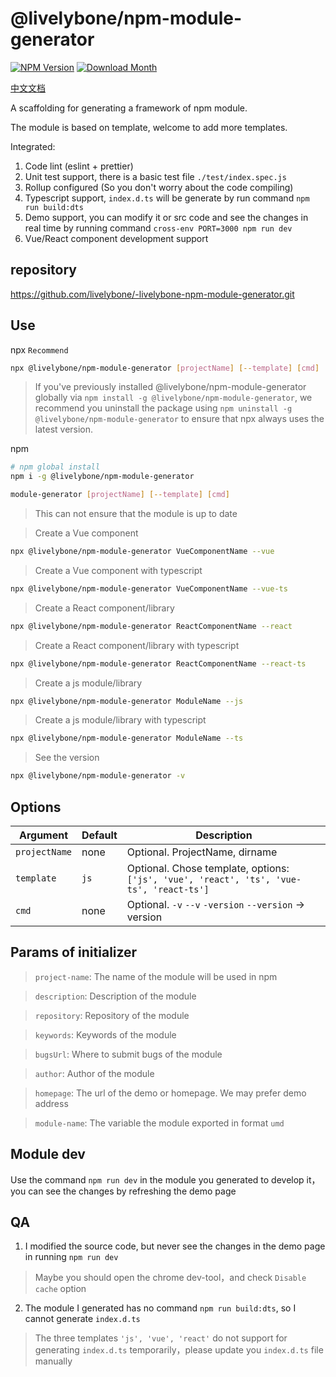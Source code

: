# @livelybone/npm-module-generator
[![NPM Version](http://img.shields.io/npm/v/@livelybone/npm-module-generator.svg?style=flat-square)](https://www.npmjs.com/package/@livelybone/npm-module-generator)
[![Download Month](http://img.shields.io/npm/dm/@livelybone/npm-module-generator.svg?style=flat-square)](https://www.npmjs.com/package/@livelybone/npm-module-generator)

[中文文档](./README-CN.md)

A scaffolding for generating a framework of npm module.

The module is based on template, welcome to add more templates.

Integrated: 
1. Code lint (eslint + prettier)
2. Unit test support, there is a basic test file `./test/index.spec.js`
3. Rollup configured (So you don't worry about the code compiling)
4. Typescript support, `index.d.ts` will be generate by run command `npm run build:dts`
5. Demo support, you can modify it or src code and see the changes in real time by running command `cross-env PORT=3000 npm run dev`
6. Vue/React component development support

## repository
https://github.com/livelybone/-livelybone-npm-module-generator.git

## Use
npx `Recommend`

```bash
npx @livelybone/npm-module-generator [projectName] [--template] [cmd]
```
> If you've previously installed @livelybone/npm-module-generator globally via `npm install -g @livelybone/npm-module-generator`, we recommend you uninstall the package using `npm uninstall -g @livelybone/npm-module-generator` to ensure that npx always uses the latest version.

npm

```bash
# npm global install
npm i -g @livelybone/npm-module-generator

module-generator [projectName] [--template] [cmd]
```
> This can not ensure that the module is up to date

> Create a Vue component

```bash 
npx @livelybone/npm-module-generator VueComponentName --vue
```

> Create a Vue component with typescript

```bash 
npx @livelybone/npm-module-generator VueComponentName --vue-ts
```

> Create a React component/library

```bash 
npx @livelybone/npm-module-generator ReactComponentName --react
```

> Create a React component/library with typescript

```bash 
npx @livelybone/npm-module-generator ReactComponentName --react-ts
```

> Create a js module/library

```bash 
npx @livelybone/npm-module-generator ModuleName --js
```

> Create a js module/library with typescript

```bash 
npx @livelybone/npm-module-generator ModuleName --ts
```

> See the version

```bash 
npx @livelybone/npm-module-generator -v
```

## Options
|Argument|Default|Description|
|--------|-------|-----------|
|`projectName`|none|Optional. ProjectName, dirname|
|`template`|`js`|Optional. Chose template, options: `['js', 'vue', 'react', 'ts', 'vue-ts', 'react-ts']`|
|`cmd`|none|Optional. `-v` `--v` `-version` `--version` -> version |

## Params of initializer

> `project-name`: The name of the module will be used in npm

> `description`: Description of the module 

> `repository`: Repository of the module 

> `keywords`: Keywords of the module 

> `bugsUrl`: Where to submit bugs of the module

> `author`: Author of the module

> `homepage`: The url of the demo or homepage. We may prefer demo address 

> `module-name`: The variable the module exported in format `umd`

## Module dev
Use the command `npm run dev` in the module you generated to develop it，you can see the changes by refreshing the demo page

## QA
1. I modified the source code, but never see the changes in the demo page in running `npm run dev`
> Maybe you should open the chrome dev-tool，and check `Disable cache` option

2. The module I generated has no command `npm run build:dts`, so I cannot generate `index.d.ts`
> The three templates `'js', 'vue', 'react'` do not support for generating `index.d.ts` temporarily，please update you `index.d.ts` file manually
